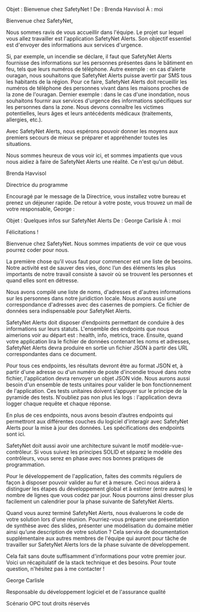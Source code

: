 Objet : Bienvenue chez SafetyNet !
De : Brenda Havvisol
À : moi

Bienvenue chez SafetyNet,

Nous sommes ravis de vous accueillir dans l'équipe. Le projet sur lequel vous allez travailler est l'application SafetyNet Alerts. Son objectif essentiel est d'envoyer des informations aux services d'urgence. 

Si, par exemple, un incendie se déclare, il faut que SafetyNet Alerts fournisse des informations sur les personnes présentes dans le bâtiment en feu, tels que leurs numéros de téléphone. Autre exemple : en cas d’alerte ouragan, nous souhaitons que SafetyNet Alerts puisse avertir par SMS tous les habitants de la région. Pour ce faire, SafetyNet Alerts doit recueillir les numéros de téléphone des personnes vivant dans les maisons proches de la zone de l'ouragan. Dernier exemple : dans le cas d'une inondation, nous souhaitons fournir aux services d'urgence des informations spécifiques sur les personnes dans la zone. Nous devons connaître les victimes potentielles, leurs âges et leurs antécédents médicaux (traitements, allergies, etc.).

Avec SafetyNet Alerts, nous espérons pouvoir donner les moyens aux premiers secours de mieux se préparer et appréhender toutes les situations.

Nous sommes heureux de vous voir ici, et sommes impatients que vous nous aidiez à faire de SafetyNet Alerts une réalité. Ce n'est qu'un début.      

Brenda Havvisol

Directrice du programme

 

Encouragé par le message de la Directrice, vous installez votre bureau et prenez un déjeuner rapide. De retour à votre poste, vous trouvez un mail de votre responsable, George :

 

Objet : Quelques infos sur SafetyNet Alerts
De : George Carlisle
À : moi

Félicitations ! 

Bienvenue chez SafetyNet. Nous sommes impatients de voir ce que vous pourrez coder pour nous.

La première chose qu’il vous faut pour commencer est une liste de besoins. Notre activité est de sauver des vies, donc l’un des éléments les plus importants de notre travail consiste à savoir où se trouvent les personnes et quand elles sont en détresse. 

Nous avons compilé une liste de noms, d'adresses et d'autres informations sur les personnes dans notre juridiction locale. Nous avons aussi une correspondance d'adresses avec des casernes de pompiers. Ce fichier de données sera indispensable pour SafetyNet Alerts. 

SafetyNet Alerts doit disposer d’endpoints permettant de conduire à des informations sur leurs statuts. L'ensemble des endpoints que nous aimerions voir au départ est : health, info, metrics, trace. Ensuite, quand votre application lira le fichier de données contenant les noms et adresses, SafetyNet Alerts devra produire en sortie un fichier JSON à partir des URL correspondantes dans ce document. 

Pour tous ces endpoints, les résultats devront être au format JSON et, à partir d'une adresse ou d'un numéro de poste d'incendie trouvé dans notre fichier, l'application devra renvoyer un objet JSON vide. Nous aurons aussi besoin d'un ensemble de tests unitaires pour valider le bon fonctionnement de l'application. Ces tests unitaires doivent s’appuyer sur le principe de la pyramide des tests. N'oubliez pas non plus les logs : l'application devra logger chaque requête et chaque réponse.

En plus de ces endpoints, nous avons besoin d’autres endpoints qui permettront aux différentes couches du logiciel d'interagir avec SafetyNet Alerts pour la mise à jour des données. Les spécifications des endpoints sont ici.

SafetyNet doit aussi avoir une architecture suivant le motif modèle-vue-contrôleur. Si vous suivez les principes SOLID et séparez le modèle des contrôleurs, vous serez en phase avec nos bonnes pratiques de programmation.

Pour le développement de l'application, faites des commits réguliers de façon à disposer pouvoir valider au fur et à mesure. Ceci nous aidera à distinguer les étapes du développement global et à estimer (entre autres) le nombre de lignes que vous codez par jour. Nous pourrons ainsi dresser plus facilement un calendrier pour la phase suivante de SafetyNet Alerts.

Quand vous aurez terminé SafetyNet Alerts, nous évaluerons le code de votre solution lors d'une réunion. Pourriez-vous préparer une présentation de synthèse avec des slides, présenter une modélisation du domaine métier ainsi qu’une description de votre solution ? Cela servira de documentation supplémentaire aux autres membres de l'équipe qui auront pour tâche de travailler sur SafetyNet Alerts lors de la phase suivante de développement.

Cela fait sans doute suffisamment d'informations pour votre premier jour. Voici un récapitulatif de la stack technique et des besoins. Pour toute question, n'hésitez pas à me contacter !

George Carlisle

Responsable du développement logiciel et de l'assurance qualité


Scénario OPC tout droits réservés
